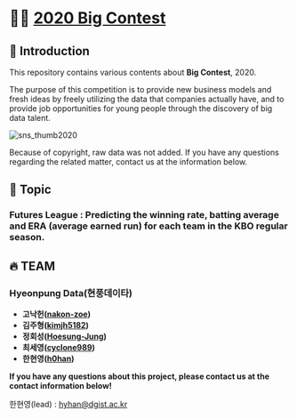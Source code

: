 # 👨‍💻 [2020 Big Contest](https://www.bigcontest.or.kr/)

## 🤖 Introduction

This repository contains various contents about **Big Contest**, 2020.

The purpose of this competition is to provide new business models and fresh ideas by freely utilizing the data that companies actually have, and to provide job opportunities for young people through the discovery of big data talent.

![sns_thumb2020](./img/sns_thumb2020.jpg)

Because of copyright, raw data was not added. If you have any questions regarding the related matter, contact us at the information below.


## 🐉 Topic

### Futures League : Predicting the winning rate, batting average and ERA (average earned run) for each team in the KBO regular season.



## 🔥 TEAM

### Hyeonpung Data(현풍데이타)

- **고낙헌([nakon-zoe](https://github.com/nakon-zoe))**
- **김주형([kimjh5182](https://github.com/kimjh5182))**
- **정회성([Hoesung-Jung](https://github.com/Hoesung-Jung))**
- **최세영([cyclone989](https://github.com/cyclone989))**
- **한현영([h0han](https://github.com/h0han))**



**If you have any questions about this project, please contact us at the contact information below!**

한현영(lead) : hyhan@dgist.ac.kr

